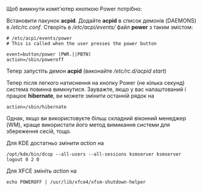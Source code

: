 Щоб вимкнути комп'ютер кнопкою Power потрібно:

Встановити пакунок **acpid**.
Додайте **acpid** в список демонів (DAEMONS) в */etc/rc.conf*.
Створіть в */etc/acpi/events/* файл **power** з таким змістом:

```
# /etc/acpi/events/power
# This is called when the user presses the power button

event=button/power (PWR.||PBTN)
action=/sbin/poweroff

```

Тепер запустіть демон **acpid** (виконайте */etc/rc.d/acpid start*)

Тепер після легкого натиснення на кнопку Power (не кілька секунд) система повинна вимкнутися. Зауважте, якщо у вас налаштований і працює **hibernate**, ви можете змінити останній рядок на

```
action=/sbin/hibernate

```

Однак, якщо ви використовуєте більш складний віконний менеджер (WM), краще використати його метод вимикання системи для збереження сесій, тощо.

Для KDE достатньо змінити *action* на

```
/opt/kde/bin/dcop --all-users --all-sessions ksmserver ksmserver logout 0 2 0

```

Для XFCE змініть *action* на

```
echo POWEROFF | /usr/lib/xfce4/xfsm-shutdown-helper 

```